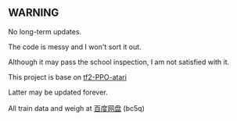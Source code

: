 ## WARNING 

No long-term updates.

The code is messy and I won't sort it out.

Although it may pass the school inspection, I am not satisfied with it.

This project is base on [tf2-PPO-atari](https://github.com/UesugiErii/tf2-PPO-atari)

Latter may be updated forever.

All train data and weigh at [百度网盘](https://pan.baidu.com/s/1XGuLEAndYp7w5rfRb-w12Q) (bc5q)

